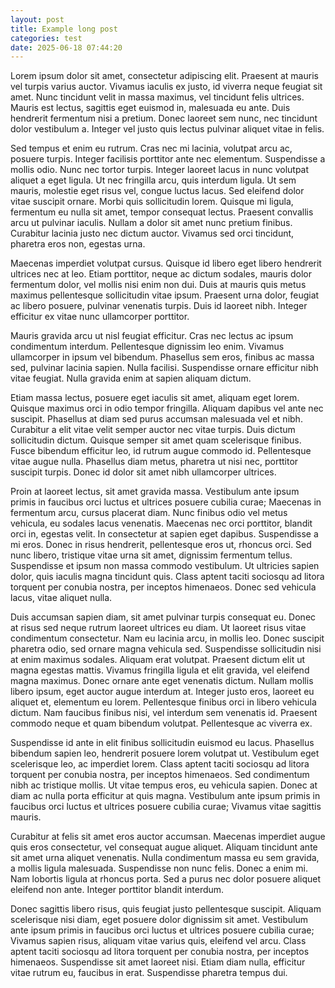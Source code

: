 ```yaml
---
layout: post
title: Example long post
categories: test
date: 2025-06-18 07:44:20
---
```

Lorem ipsum dolor sit amet, consectetur adipiscing elit. Praesent at mauris vel turpis varius auctor. Vivamus iaculis ex justo, id viverra neque feugiat sit amet. Nunc tincidunt velit in massa maximus, vel tincidunt felis ultrices. Mauris est lectus, sagittis eget euismod in, malesuada eu ante. Duis hendrerit fermentum nisi a pretium. Donec laoreet sem nunc, nec tincidunt dolor vestibulum a. Integer vel justo quis lectus pulvinar aliquet vitae in felis.

Sed tempus et enim eu rutrum. Cras nec mi lacinia, volutpat arcu ac, posuere turpis. Integer facilisis porttitor ante nec elementum. Suspendisse a mollis odio. Nunc nec tortor turpis. Integer laoreet lacus in nunc volutpat aliquet a eget ligula. Ut nec fringilla arcu, quis interdum ligula. Ut sem mauris, molestie eget risus vel, congue luctus lacus. Sed eleifend dolor vitae suscipit ornare. Morbi quis sollicitudin lorem. Quisque mi ligula, fermentum eu nulla sit amet, tempor consequat lectus. Praesent convallis arcu ut pulvinar iaculis. Nullam a dolor sit amet nunc pretium finibus. Curabitur lacinia justo nec dictum auctor. Vivamus sed orci tincidunt, pharetra eros non, egestas urna.

Maecenas imperdiet volutpat cursus. Quisque id libero eget libero hendrerit ultrices nec at leo. Etiam porttitor, neque ac dictum sodales, mauris dolor fermentum dolor, vel mollis nisi enim non dui. Duis at mauris quis metus maximus pellentesque sollicitudin vitae ipsum. Praesent urna dolor, feugiat ac libero posuere, pulvinar venenatis turpis. Duis id laoreet nibh. Integer efficitur ex vitae nunc ullamcorper porttitor.

Mauris gravida arcu ut nisl feugiat efficitur. Cras nec lectus ac ipsum condimentum interdum. Pellentesque dignissim leo enim. Vivamus ullamcorper in ipsum vel bibendum. Phasellus sem eros, finibus ac massa sed, pulvinar lacinia sapien. Nulla facilisi. Suspendisse ornare efficitur nibh vitae feugiat. Nulla gravida enim at sapien aliquam dictum.

Etiam massa lectus, posuere eget iaculis sit amet, aliquam eget lorem. Quisque maximus orci in odio tempor fringilla. Aliquam dapibus vel ante nec suscipit. Phasellus at diam sed purus accumsan malesuada vel et nibh. Curabitur a elit vitae velit semper auctor nec vitae turpis. Duis dictum sollicitudin dictum. Quisque semper sit amet quam scelerisque finibus. Fusce bibendum efficitur leo, id rutrum augue commodo id. Pellentesque vitae augue nulla. Phasellus diam metus, pharetra ut nisi nec, porttitor suscipit turpis. Donec id dolor sit amet nibh ullamcorper ultrices.

Proin at laoreet lectus, sit amet gravida massa. Vestibulum ante ipsum primis in faucibus orci luctus et ultrices posuere cubilia curae; Maecenas in fermentum arcu, cursus placerat diam. Nunc finibus odio vel metus vehicula, eu sodales lacus venenatis. Maecenas nec orci porttitor, blandit orci in, egestas velit. In consectetur at sapien eget dapibus. Suspendisse a mi eros. Donec in risus hendrerit, pellentesque eros ut, rhoncus orci. Sed nunc libero, tristique vitae urna sit amet, dignissim fermentum tellus. Suspendisse et ipsum non massa commodo vestibulum. Ut ultricies sapien dolor, quis iaculis magna tincidunt quis. Class aptent taciti sociosqu ad litora torquent per conubia nostra, per inceptos himenaeos. Donec sed vehicula lacus, vitae aliquet nulla.

Duis accumsan sapien diam, sit amet pulvinar turpis consequat eu. Donec at risus sed neque rutrum laoreet ultrices eu diam. Ut laoreet risus vitae condimentum consectetur. Nam eu lacinia arcu, in mollis leo. Donec suscipit pharetra odio, sed ornare magna vehicula sed. Suspendisse sollicitudin nisi at enim maximus sodales. Aliquam erat volutpat. Praesent dictum elit ut magna egestas mattis. Vivamus fringilla ligula et elit gravida, vel eleifend magna maximus. Donec ornare ante eget venenatis dictum. Nullam mollis libero ipsum, eget auctor augue interdum at. Integer justo eros, laoreet eu aliquet et, elementum eu lorem. Pellentesque finibus orci in libero vehicula dictum. Nam faucibus finibus nisi, vel interdum sem venenatis id. Praesent commodo neque et quam bibendum volutpat. Pellentesque ac viverra ex.

Suspendisse id ante in elit finibus sollicitudin euismod eu lacus. Phasellus bibendum sapien leo, hendrerit posuere lorem volutpat ut. Vestibulum eget scelerisque leo, ac imperdiet lorem. Class aptent taciti sociosqu ad litora torquent per conubia nostra, per inceptos himenaeos. Sed condimentum nibh ac tristique mollis. Ut vitae tempus eros, eu vehicula sapien. Donec at diam ac nulla porta efficitur at quis magna. Vestibulum ante ipsum primis in faucibus orci luctus et ultrices posuere cubilia curae; Vivamus vitae sagittis mauris.

Curabitur at felis sit amet eros auctor accumsan. Maecenas imperdiet augue quis eros consectetur, vel consequat augue aliquet. Aliquam tincidunt ante sit amet urna aliquet venenatis. Nulla condimentum massa eu sem gravida, a mollis ligula malesuada. Suspendisse non nunc felis. Donec a enim mi. Nam lobortis ligula at rhoncus porta. Sed a purus nec dolor posuere aliquet eleifend non ante. Integer porttitor blandit interdum.

Donec sagittis libero risus, quis feugiat justo pellentesque suscipit. Aliquam scelerisque nisi diam, eget posuere dolor dignissim sit amet. Vestibulum ante ipsum primis in faucibus orci luctus et ultrices posuere cubilia curae; Vivamus sapien risus, aliquam vitae varius quis, eleifend vel arcu. Class aptent taciti sociosqu ad litora torquent per conubia nostra, per inceptos himenaeos. Suspendisse sit amet laoreet nisi. Etiam diam nulla, efficitur vitae rutrum eu, faucibus in erat. Suspendisse pharetra tempus dui.